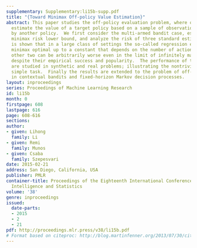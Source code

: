 ```yaml
---
supplementary: Supplementary:li15b-supp.pdf
title: "{Toward Minimax Off-policy Value Estimation}"
abstract: This paper studies the off-policy evaluation problem, where one aims to
  estimate the value of a target policy based on a sample of observations collected
  by another policy.  We first consider the multi-armed bandit case, establish a finite-time
  minimax risk lower bound, and analyze the risk of three standard estimators.  It
  is shown that in a large class of settings the so-called regression estimator is
  minimax optimal up to a constant that depends on the number of actions, while the
  other two can be arbitrarily worse even in the limit of infinitely many data points,
  despite their empirical success and popularity.  The performance of these estimators
  are studied in synthetic and real problems; illustrating the nontriviality of this
  simple task.  Finally the results are extended to the problem of off-policy evaluation
  in contextual bandits and fixed-horizon Markov decision processes.
layout: inproceedings
series: Proceedings of Machine Learning Research
id: li15b
month: 0
firstpage: 608
lastpage: 616
page: 608-616
sections: 
author:
- given: Lihong
  family: Li
- given: Remi
  family: Munos
- given: Csaba
  family: Szepesvari
date: 2015-02-21
address: San Diego, California, USA
publisher: PMLR
container-title: Proceedings of the Eighteenth International Conference on Artificial
  Intelligence and Statistics
volume: '38'
genre: inproceedings
issued:
  date-parts:
  - 2015
  - 2
  - 21
pdf: http://proceedings.mlr.press/v38/li15b.pdf
# Format based on citeproc: http://blog.martinfenner.org/2013/07/30/citeproc-yaml-for-bibliographies/
---
```

